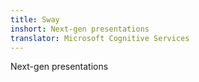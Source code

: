 ```yaml
---
title: Sway
inshort: Next-gen presentations
translator: Microsoft Cognitive Services
---
```


Next-gen presentations


